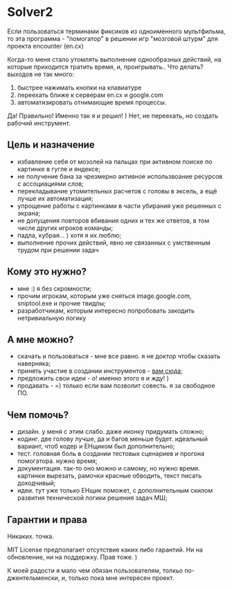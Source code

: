 # Solver2
Если пользоваться терминами фиксиков из одноименного мультфильма, то эта программа - "помогатор" в решении игр "мозговой штурм" для проекта encounter (en.cx)

Когда-то меня стало утомлять выполнение однообразных действий, на которые приходится тратить время, и, проигрывать..
Что делать? выходов не так много:

1. быстрее нажимать кнопки на клавиатуре
2. переехать ближе к серверам en.cx и google.com
3. автоматизировать отнимающие время процессы.

Да! Правильно! Именно так я и решил! ) Нет, не переехать, но создать рабочий инструмент.

## Цель и назначение
- избавление себя от мозолей на пальцах при активном поиске по картинке в гугле и яндексе;
- не получение бана за чрезмерно активное использвоание ресурсов с ассоциациями слов;
- перекладывание утомительных расчетов с головы в эксель, а ещё лучше их автоматизация;
- упрощение работы с картинками в части убирания уже решенных с экрана;
- не допущения повторов вбивания одних и тех же ответов, в том числе других игроков команды;
- падла, кубрая... ) хотя я их люблю;
- выполнение прочих действий, явно не связанных с умственным трудом при решении задач

## Кому это нужно?
- мне :) я без скромности;
- прочим игрокам, которым уже сняться image.google.com, sniptool.exe и прочие твидлы;
- разработчикам, которым интересно попробовать закодить нетривиальную логику

## А мне можно?
- скачать и пользоваться - мне все равно. я не доктор чтобы сказать наверняка;
- принять участие в создании инструментов - [вам сюда](https://github.com/lnl122/Solver2/blob/master/docs/index.md);
- предложить свои идеи - о! именно этого я и жду! )
- продавать - =) только если вам позволит совесть. я за свободное ПО. 

## Чем помочь?
- дизайн. у меня с этим слабо. даже иконку придумать сложно;
- кодинг. две голову лучше, да и багов меньше будет. идеальный вариант, чтоб кодер и ЕНщиком был дополнительно;
- тест. головная боль в создании тестовых сценариев и прогона помогатора. нужно время;
- документация. так-то оно можно и самому, но нужно время. картинки вырезать, рамочки красные обводить, текст писать доходчивый;
- идеи. тут уже только ЕНщик поможет, с дополнительным скилом развития технической логики решения задач МШ;

## Гарантии и права
Никаких. точка.

MIT License предполагает отсутствие каких либо гарантий. Ни на обновление, ни на поддержку. Прав тоже. )

К моей радости я мало чем обязан пользователям, толкьо по-джентельменски, и, только пока мне интересен проект.
